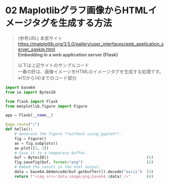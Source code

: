 # 02 Maplotlibグラフ画像からHTMLイメージタグを生成する方法

> (参考URL) 本家サイト  
<https://matplotlib.org/3.5.0/gallery/user_interfaces/web_application_server_sgskip.html>  
**Embedding in a web application server (Flask)**

> 以下は上記サイトのサンプルコード  
一番の肝は、画像イメージをHTMLのイメージタグを生成する処理です。  
※(1)から(4)までのコード部分

```python
import base64
from io import BytesIO

from flask import Flask
from matplotlib.figure import Figure

app = Flask(__name__)

@app.route("/")
def hello():
    # Generate the figure **without using pyplot**.
    fig = Figure() 
    ax = fig.subplots()
    ax.plot([1, 2])
    # Save it to a temporary buffer.
    buf = BytesIO()                                           (1)
    fig.savefig(buf, format="png")                            (2)
    # Embed the result in the html output.
    data = base64.b64encode(buf.getbuffer()).decode("ascii")  (3)
    return f"<img src='data:image/png;base64,{data}'/>"       (4)
```